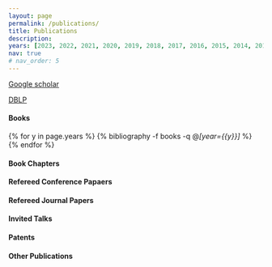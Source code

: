 ```yaml
---
layout: page
permalink: /publications/
title: Publications
description: 
years: [2023, 2022, 2021, 2020, 2019, 2018, 2017, 2016, 2015, 2014, 2013, 2012, 2011, 2010, 2009, 2008, 2007, 2006, 2005, 2004, 2003, 2002, 2001, 2000, 1999, 1998, 1997, 1996, 1995, 1994, 1993]
nav: true
# nav_order: 5
---
```

[Google scholar](https://scholar.google.com/citations?user=jEdhxGMAAAAJ&hl=en)

[DBLP](https://dblp.org/pid/s/CyrusShahabi.html)

#### Books
<div class="publications">

{% for y in page.years %}
  {% bibliography -f books -q @*[year={{y}}]* %}
{% endfor %}

</div>

#### Book Chapters

#### Refereed Conference Papaers

#### Refereed Journal Papers

#### Invited Talks

#### Patents

#### Other Publications
